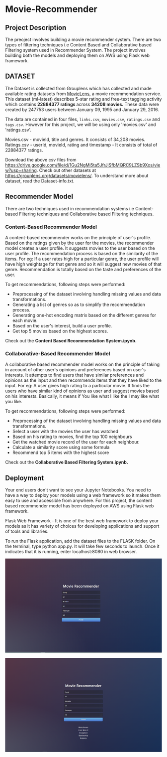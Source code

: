 # Movie-Recommender

## Project Description
The preoject involves building a movie recommender system. There are two types of filtering techniques i.e Content Based and Collaborative based Filtering system used in Recommender System. The project involves building both the models and deploying them on AWS using Flask web framework.

## DATASET
The Dataset is collected from Grouplens which has collected and made available rating datasets from [MovieLens](http://movielens.org), a movie recommendation service. This dataset (ml-latest) describes 5-star rating and free-text tagging activity which contains <b> 22884377 ratings </b> across <b>34208 movies.</b> These data were created by 247753 users between January 09, 1995 and January 29, 2016.

The data are contained in four files, `links.csv`, `movies.csv`, `ratings.csv` and `tags.csv`. However for this project, we will be using only 'movies.csv' and 'ratings.csv'.

Movies.csv - movieId, title and genres. It consists of 34,208 movies.
Ratings.csv - userId, movieId, rating and timestamp - It consists of total of 22884377 ratings.

Download the above csv files from https://drive.google.com/file/d/1Gu2NgMi5ta5JfrJiSfbMQRC9LZSb9Xos/view?usp=sharing. Check out other datasets at https://grouplens.org/datasets/movielens/. To understand more about dataset, read the Dataset-info.txt. 

## Recommender Model
There are two techniques used in recommendation systems i.e Content-based Filtering techniques and Collaborative based Filtering techniques.

### Content-Based Recommender Model
A content-based recommender works on the principle of user's profile. Based on the ratings given by the user for the movies, the recommender model creates a user profile. It suggests movies to the user based on the user profile. The recommendation process is based on the similarity of the items. For eg: If a user rates high for a particular genre, the user profile will have high weightage for that genre and so it will suggest new movies of that genre. Recommendation is totally based on the taste and preferences of the user.

To get recommendations, following steps were performed:

* Preprocessing of the dataset involving handling missing values and data transformations.
* Generating a list of genres so as to simplify the recommendation process.
* Generating one-hot encoding matrix based on the different genres for each movie.
* Based on the user's interest, build a user profile.
* Get top 5 movies based on the highest scores.

Check out the <b>Content Based Recommendation System.ipynb.</b>

### Collaborative-Based Recommender Model 
A collaborative based recommender model works on the principle of taking in account of other user's opinions and preferences based on user's interests. It attempts to find users that have similar preferences and opinions as the input and then recommends items that they have liked to the input. For eg: A user gives high rating to a particular movie. It finds the users who have similar kind of opinions as user and suggest movies based on his interests. Basically, it means if You like what I like the I may like what you like. 

To get recommendations, following steps were performed:

* Preprocessing of the dataset involving handling missing values and data transformations.
* Select a user with the movies the user has watched
* Based on his rating to movies, find the top 100 neighbours
* Get the watched movie record of the user for each neighbour.
* Calculate a similarity score using some formula
* Recommend top 5 items with the highest score

Check out the <b>Collaborative Based Filtering System.ipynb.</b>

## Deployment
Your end users don't want to see your Jupyter Notebooks. You need to have a way to deploy your models using a web framework so it makes them easy to use and accessible from anywhere. For this project, the content based recommender model has been deployed on AWS using Flask web framework. 

Flask Web Framework - It is one of the best web framework to deploy your models as it has variety of choices for developing applications and support of tools and libraries.

To run the Flask application, add the dataset files to the FLASK folder. On the terminal, type python app.py. It will take few seconds to launch. Once it indicates that it is running, enter localhost:8080 in web browser.

![alt text](https://github.com/kdave97/Movie-Recommender/blob/master/FLASK/app_images/movie.PNG)

![alt text](https://github.com/kdave97/Movie-Recommender/blob/master/FLASK/app_images/movie_2.PNG)
